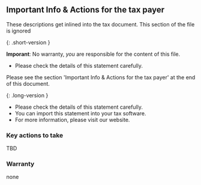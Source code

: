 ## Important Info & Actions for the tax payer

These descriptions get inlined into the tax document. This section of the file is ignored

{: .short-version }

**Imporant**: No warranty, _you_ are responsible for the content of this file.

- Please check the details of this statement carefully.

Please see the section 'Important Info & Actions for the tax payer' at the end
of this document.

{: .long-version }

- Please check the details of this statement carefully.
- You can import this statement into your tax software.
- For more information, please visit our website.

### Key actions to take

TBD

### Warranty

none
